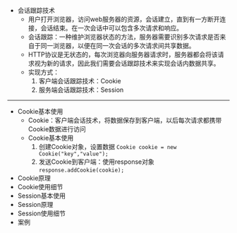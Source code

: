 - 会话跟踪技术
  - 用户打开浏览器，访问web服务器的资源，会话建立，直到有一方断开连接，会话结束。在一次会话中可以包含多次请求和响应。
  - 会话跟踪：一种维护浏览器状态的方法，服务器需要识别多次请求是否来自于同一浏览器，以便在同一次会话的多次请求间共享数据。
  - HTTP协议是无状态的，每次浏览器向服务器请求时，服务器都会将该请求视为新的请求，因此我们需要会话跟踪技术来实现会话内数据共享。
  - 实现方式：
    1. 客户端会话跟踪技术：Cookie
    2. 服务端会话跟踪技术：Session
---
- Cookie基本使用
  - Cookie：客户端会话技术，将数据保存到客户端，以后每次请求都携带Cookie数据进行访问
  - Cookie基本使用
    1. 创建Cookie对象，设置数据 `Cookie cookie = new Cookie("key","value");`
    2. 发送Cookie到客户端：使用response对象 `response.addCookie(cookie);`
- Cookie原理
- Cookie使用细节
- Session基本使用
- Session原理
- Session使用细节
- 案例